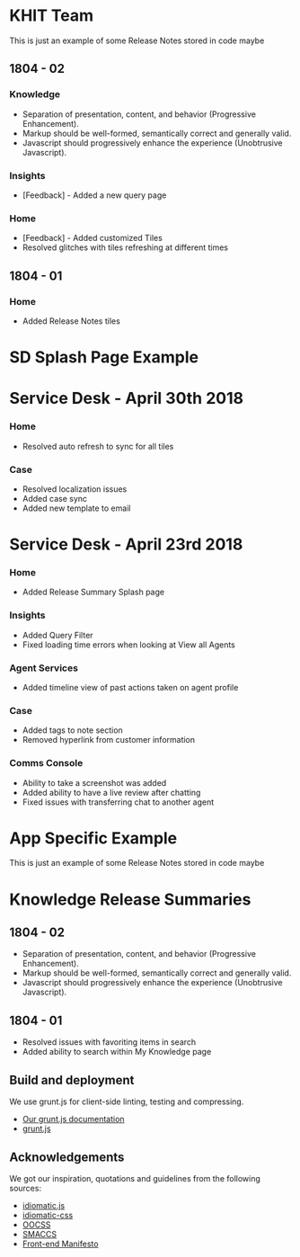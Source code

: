 # KHIT Team 
This is just an example of some Release Notes stored in code maybe 


## 1804 - 02 
### Knowledge 
* Separation of presentation, content, and behavior (Progressive Enhancement).
* Markup should be well-formed, semantically correct and generally valid.
* Javascript should progressively enhance the experience (Unobtrusive Javascript).

### Insights 
* [Feedback] - Added a new query page 

### Home 
* [Feedback] - Added customized Tiles 
* Resolved glitches with tiles refreshing at different times 

## 1804 - 01 
### Home 
* Added Release Notes tiles 




# SD Splash Page Example 
# Service Desk - April 30th 2018 

### Home                
* Resolved auto refresh to sync for all tiles 

### Case 
* Resolved localization issues 
* Added case sync 
* Added new template to email 

# Service Desk - April 23rd 2018

### Home 
* Added Release Summary Splash page 

### Insights 
* Added Query Filter 
* Fixed loading time errors when looking at View all Agents 

### Agent Services 
* Added timeline view of past actions taken on agent profile 

### Case 
* Added tags to note section
* Removed hyperlink from customer information

### Comms Console 
* Ability to take a screenshot was added  
* Added ability to have a live review after chatting 
* Fixed issues with transferring chat to another agent



# App Specific Example 
This is just an example of some Release Notes stored in code maybe 
# Knowledge Release Summaries 

## 1804 - 02 
* Separation of presentation, content, and behavior (Progressive Enhancement).
* Markup should be well-formed, semantically correct and generally valid.
* Javascript should progressively enhance the experience (Unobtrusive Javascript).

## 1804 - 01 
* Resolved issues with favoriting items in search 
* Added ability to search within My Knowledge page 





## Build and deployment

We use grunt.js for client-side linting, testing and compressing.

* [Our grunt.js documentation](https://github.com/svankerkfort/vi-standards/blob/master/grunt.md)
* [grunt.js](https://github.com/cowboy/grunt)


## Acknowledgements

We got our inspiration, quotations and guidelines from the following sources:

* [idiomatic.js](https://github.com/svankerkfort/idiomatic.js)
* [idiomatic-css](https://github.com/svankerkfort/idiomatic-css)
* [OOCSS](https://github.com/stubbornella/oocss)
* [SMACCS](http://smacss.com)
* [Front-end Manifesto](http://f2em.com)
